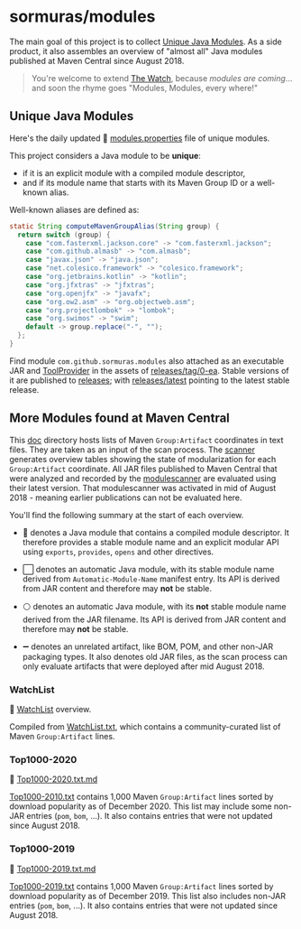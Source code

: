 # sormuras/modules

The main goal of this project is to collect [Unique Java Modules](#unique-java-modules).
As a side product, it also assembles an overview of "almost all" Java modules published at Maven Central since August 2018.

> You're welcome to extend [The Watch](#watchlist), because _modules are coming_... and soon the rhyme goes "Modules, Modules, every where!"


## Unique Java Modules

Here's the daily updated 🦄 [modules.properties](com.github.sormuras.modules/com/github/sormuras/modules/modules.properties) file of unique modules.

This project considers a Java module to be **unique**:

- if it is an explicit module with a compiled module descriptor,
- and if its module name that starts with its Maven Group ID or a well-known alias.

Well-known aliases are defined as:

```java
static String computeMavenGroupAlias(String group) {
  return switch (group) {
    case "com.fasterxml.jackson.core" -> "com.fasterxml.jackson";
    case "com.github.almasb" -> "com.almasb";
    case "javax.json" -> "java.json";
    case "net.colesico.framework" -> "colesico.framework";
    case "org.jetbrains.kotlin" -> "kotlin";
    case "org.jfxtras" -> "jfxtras";
    case "org.openjfx" -> "javafx";
    case "org.ow2.asm" -> "org.objectweb.asm";
    case "org.projectlombok" -> "lombok";
    case "org.swimos" -> "swim";
    default -> group.replace("-", "");
  };
}
```

Find module `com.github.sormuras.modules` also attached as an executable JAR and [ToolProvider](https://docs.oracle.com/en/java/javase/11/docs/api/java.base/java/util/spi/ToolProvider.html) in the assets of [releases/tag/0-ea](https://github.com/sormuras/modules/releases/tag/0-ea).
Stable versions of it are published to [releases](https://github.com/sormuras/modules/releases); with [releases/latest](https://github.com/sormuras/modules/releases/latest) pointing to the latest stable release.


## More Modules found at Maven Central

This [doc](doc) directory hosts lists of Maven `Group:Artifact` coordinates in text files.
They are taken as an input of the scan process.
The [scanner](.bach/build/build/Scanner.java) generates overview tables showing the state of modularization for each `Group:Artifact` coordinate.
All JAR files published to Maven Central that were analyzed and recorded by the [modulescanner](https://github.com/sandermak/modulescanner) are evaluated using their latest version.
That modulescanner was activated in mid of August 2018 - meaning earlier publications can not be evaluated here.

You'll find the following summary at the start of each overview.

- 🧩 denotes a Java module that contains a compiled module descriptor.
  It therefore provides a stable module name and an explicit modular API using `exports`, `provides`, `opens` and other directives.

- ⬜ denotes an automatic Java module, with its stable module name derived from `Automatic-Module-Name` manifest entry.
  Its API is derived from JAR content and therefore may **not** be stable.

- ⚪ denotes an automatic Java module, with its **not** stable module name derived from the JAR filename.
  Its API is derived from JAR content and therefore may **not** be stable.

- ➖ denotes an unrelated artifact, like BOM, POM, and other non-JAR packaging types.
  It also denotes old JAR files, as the scan process can only evaluate artifacts that were deployed after mid August 2018.

### WatchList

📜 [WatchList](doc/WatchList.txt.md) overview.

Compiled from [WatchList.txt](doc/WatchList.txt), which contains a community-curated list of Maven `Group:Artifact` lines.

### Top1000-2020

📜 [Top1000-2020.txt.md](doc/Top1000-2020.txt.md)

[Top1000-2010.txt](doc/Top1000-2020.txt) contains 1,000 Maven `Group:Artifact` lines sorted by download popularity as of December 2020.
This list may include some non-JAR entries (`pom`, `bom`, ...).
It also contains entries that were not updated since August 2018.

### Top1000-2019

📜 [Top1000-2019.txt.md](doc/Top1000-2019.txt.md)

[Top1000-2019.txt](doc/Top1000-2019.txt) contains 1,000 Maven `Group:Artifact` lines sorted by download popularity as of December 2019.
This list also includes non-JAR entries (`pom`, `bom`, ...).
It also contains entries that were not updated since August 2018.

